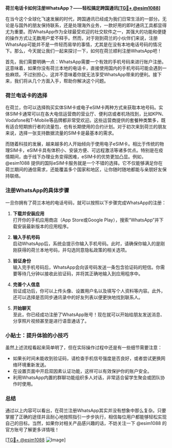 **荷兰电话卡如何注册WhatsApp？——轻松搞定跨国通讯[[TG💪+ @esim1088](https://t.me/s/esim1088)]**

在当今这个全球化飞速发展的时代，跨国通讯已经成为我们日常生活的一部分。无论是与国外的朋友保持联系，还是处理海外业务，一款好用的即时通讯工具都显得尤为重要。而WhatsApp作为全球最受欢迎的社交软件之一，其强大的功能和便捷的操作方式让无数用户爱不释手。然而，对于刚到荷兰的小伙伴们来说，注册WhatsApp可能并不是一件轻而易举的事情，尤其是在没有本地电话号码的情况下。那么，今天就让我们一起来探讨一下，如何在荷兰顺利注册WhatsApp吧！

首先，我们需要明确一点：WhatsApp需要一个有效的手机号码来进行账户注册。这意味着，如果你没有荷兰本地的电话卡，直接使用国内的手机号码可能会遇到一些麻烦。不过别担心，这并不意味着你就无法享受WhatsApp带来的便利。接下来，我们将从几个方面入手，帮助你解决这个问题。

### 荷兰电话卡的选择

在荷兰，你可以选择购买实体SIM卡或电子eSIM卡两种方式来获取本地号码。实体SIM卡通常可以在各大电信运营商的营业厅、便利店或者机场找到，比如KPN、Vodafone和T-Mobile等品牌都非常受欢迎。这些运营商提供的套餐种类繁多，既有适合短期旅行者的流量包，也有长期使用的合约计划。对于初次来到荷兰的朋友来说，选择一张支持数据流量的SIM卡是最基本的需求。

而随着科技的发展，越来越多的人开始倾向于使用电子eSIM卡。相比于传统的物理SIM卡，eSIM卡具有体积小、安装方便、可远程激活等诸多优点。特别是在疫情期间，由于线下办理业务变得困难，eSIM卡的优势更加凸显。例如，@esim1088 提供的国际eSIM卡服务就是一个不错的选择。它不仅能够满足你在荷兰期间的通信需求，还能覆盖多个国家和地区，让你随时随地都能与亲朋好友保持联络。

### 注册WhatsApp的具体步骤

一旦你拥有了荷兰本地的电话号码，就可以按照以下步骤完成WhatsApp的注册：

1. **下载并安装应用**  
   打开你的手机应用商店（App Store或Google Play），搜索“WhatsApp”并下载安装最新版本的应用程序。

2. **输入手机号码**  
   启动WhatsApp后，系统会提示你输入手机号码。此时，请确保你输入的是刚刚获得的荷兰本地号码，并勾选同意隐私政策的相关选项。

3. **验证身份**  
   输入完手机号码后，WhatsApp会向该号码发送一条包含验证码的短信。你需要等待几分钟以接收此验证码，并将其正确地输入到应用程序中。

4. **完善个人信息**  
   验证成功后，你可以上传头像、设置用户名以及填写个人资料等内容。此外，还可以选择是否同步通讯录中的好友列表以便更快地找到联系人。

5. **开始聊天**  
   至此，你已经成功注册了WhatsApp账号！现在就可以开始给朋友发送消息、分享照片视频甚至是进行语音通话了。

### 小贴士：提升体验的小技巧

虽然上述流程看起来简单明了，但在实际操作过程中还是有一些细节需要注意：

- 如果长时间未能收到验证码，请检查手机信号强度是否良好，或者尝试更换网络环境重新发送。
- 在设置页面中开启双因素认证功能，这样可以有效保护你的账户安全。
- 利用WhatsApp内置的群聊功能组织多人对话，非常适合留学生聚会或团队协作时使用。

### 总结

通过以上内容可以看出，在荷兰注册WhatsApp其实并没有想象中那么复杂。只要掌握了正确的途径并且耐心地按照指引一步步执行，相信每位用户都能够轻松实现自己的目标。当然，如果你对相关产品感兴趣的话，不妨关注一下 @esim1088 的官方账号了解更多详情哦！

[[TG💪+ @esim1088](https://t.me/s/esim1088) ![Image](https://i.postimg.cc/4NQfJmqS/Snipaste-2025-05-13-00-14-12.png)]